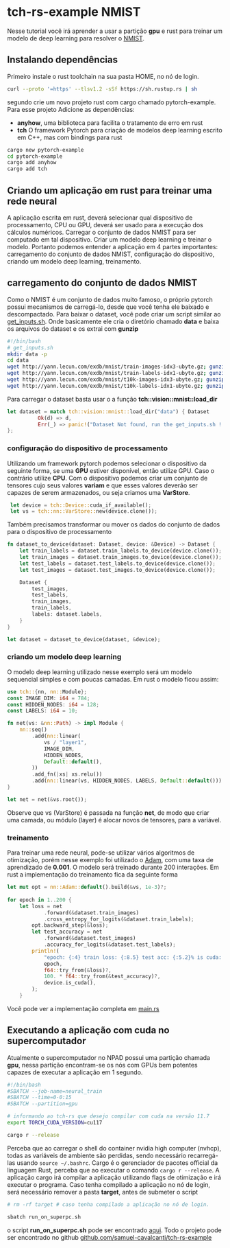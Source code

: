 # tch-rs-example NMIST

Nesse tutorial você irá aprender a usar a partição **gpu** e rust  para treinar um modelo de deep learning  para resolver o [NMIST](http://yann.lecun.com/exdb/mnist/).

## Instalando dependências

Primeiro instale o rust toolchain na sua pasta HOME, no nó de login.

```bash
curl --proto '=https' --tlsv1.2 -sSf https://sh.rustup.rs | sh
```

segundo crie um novo projeto rust com cargo chamado pytorch-example. Para esse projeto Adicione as dependências:

- **anyhow**, uma biblioteca para facilita o tratamento de erro em rust
- **tch** O framework Pytorch para criação de modelos deep learning escrito em C++, mas com bindings para rust

```bash
cargo new pytorch-example
cd pytorch-example
cargo add anyhow
cargo add tch
```

## Criando um aplicação em rust para treinar uma rede neural

A aplicação escrita  em rust, deverá selecionar qual dispositivo de processamento, CPU ou GPU, deverá ser usado para a execução dos cálculos numéricos.
Carregar o conjunto de dados NMIST para ser computado em tal dispositivo. Criar um modelo deep learning e treinar o modelo. Portanto podemos entender
a aplicação em  4 partes importantes:  carregamento do conjunto de dados NMIST, configuração do dispositivo, criando um modelo deep learning, treinamento.

## carregamento do conjunto de dados NMIST

Como o NMIST é um conjunto de dados muito famoso, o próprio pytorch possui mecanismos de carregá-lo, desde que você tenha ele baixado e descompactado.
Para baixar o dataset, você pode criar um script similar ao [get_inputs.sh](https://github.com/samuel-cavalcanti/tch-rs-example/blob/main/get_inputs.sh). Onde basicamente ele cria o diretório chamado **data**
e baixa os arquivos do dataset e os extrai com **gunzip**

```bash
#!/bin/bash 
# get_inputs.sh
mkdir data -p
cd data
wget http://yann.lecun.com/exdb/mnist/train-images-idx3-ubyte.gz; gunzip train-images-idx3-ubyte.gz
wget http://yann.lecun.com/exdb/mnist/train-labels-idx1-ubyte.gz; gunzip train-labels-idx1-ubyte.gz
wget http://yann.lecun.com/exdb/mnist/t10k-images-idx3-ubyte.gz; gunzip t10k-images-idx3-ubyte.gz
wget http://yann.lecun.com/exdb/mnist/t10k-labels-idx1-ubyte.gz; gunzip t10k-labels-idx1-ubyte.gz
```

Para carregar o dataset basta usar o a função **tch::vision::mnist::load_dir**

```rust
let dataset = match tch::vision::mnist::load_dir("data") { Dataset
          Ok(d) => d, 
          Err(_) => panic!("Dataset Not found, run the get_inputs.sh !!"),
};
```

### configuração do dispositivo de processamento

Utilizando um framework pytorch podemos selecionar o dispositivo da seguinte forma, se uma **GPU** estiver disponível, então utilize GPU. Caso o contrário utilize
**CPU**. Com o dispositivo podemos criar um conjunto de tensores cujo seus valores **variam** e que esses valores deverão ser capazes de serem armazenados, ou seja
criamos uma **VarStore**.

```rust
 let device = tch::Device::cuda_if_available();
 let vs = tch::nn::VarStore::new(device.clone());
```

Também precisamos transformar ou mover os dados do conjunto de dados para o dispositivo de processamento

```rust
fn dataset_to_device(dataset: Dataset, device: &Device) -> Dataset {
    let train_labels = dataset.train_labels.to_device(device.clone());
    let train_images = dataset.train_images.to_device(device.clone());
    let test_labels = dataset.test_labels.to_device(device.clone());
    let test_images = dataset.test_images.to_device(device.clone());

    Dataset {
        test_images,
        test_labels,
        train_images,
        train_labels,
        labels: dataset.labels,
    }
}

let dataset = dataset_to_device(dataset, &device);
```

### criando um modelo deep learning

O modelo deep learning utilizado nesse exemplo será um modelo sequencial simples e com poucas camadas. Em rust o modelo
ficou assim:

```rust
use tch::{nn, nn::Module};
const IMAGE_DIM: i64 = 784;
const HIDDEN_NODES: i64 = 128;
const LABELS: i64 = 10;

fn net(vs: &nn::Path) -> impl Module {
    nn::seq()
        .add(nn::linear(
            vs / "layer1",
            IMAGE_DIM,
            HIDDEN_NODES,
            Default::default(),
        ))
        .add_fn(|xs| xs.relu())
        .add(nn::linear(vs, HIDDEN_NODES, LABELS, Default::default()))
}

let net = net(&vs.root());
```

Observe que vs (VarStore) é passada na função **net**, de modo que criar uma camada, ou módulo (layer) é alocar novos de tensores, para a variável.

### treinamento

Para treinar uma rede neural, pode-se utilizar vários algoritmos de otimização, porém nesse exemplo foi utilizado o [Adam](https://pytorch.org/docs/stable/generated/torch.optim.Adam.html),
com uma taxa de aprendizado de **0.001**. O modelo será treinado durante 200 interações. Em rust a implementação do treinamento fica da seguinte forma

```rust
let mut opt = nn::Adam::default().build(&vs, 1e-3)?;
   
for epoch in 1..200 {
    let loss = net
            .forward(&dataset.train_images)
            .cross_entropy_for_logits(&dataset.train_labels);
        opt.backward_step(&loss);
        let test_accuracy = net
            .forward(&dataset.test_images)
            .accuracy_for_logits(&dataset.test_labels);
        println!(
            "epoch: {:4} train loss: {:8.5} test acc: {:5.2}% is cuda: {}",
            epoch,
            f64::try_from(&loss)?,
            100. * f64::try_from(&test_accuracy)?,
            device.is_cuda(),
        );
    }
```

Você pode ver a implementação completa em [main.rs](https://github.com/samuel-cavalcanti/tch-rs-example/blob/main/src/main.rs)

## Executando a aplicação com cuda no supercomputador

Atualmente o supercomputador no NPAD possui uma partição chamada **gpu**, nessa partição encontram-se os nós com GPUs bem potentes capazes de executar a aplicação em 1 segundo.

```bash
#!/bin/bash 
#SBATCH --job-name=neural_train
#SBATCH --time=0-0:15
#SBATCH --partition=gpu

# informando ao tch-rs que desejo compilar com cuda na versão 11.7
export TORCH_CUDA_VERSION=cu117

cargo r --release

```

Perceba que ao carregar o shell do container nvidia high computer (nvhcp), todas as variáveis de ambiente são perdidas, sendo necessário
recarregá-las usando `source ~/.bashrc`. Cargo é o gerenciador de pacotes official da linguagem Rust, perceba que ao executar o comando `cargo r --release`. A aplicação cargo irá compilar a aplicação utilizando flags de otimização e irá executar o programa. Caso tenha compilado a aplicação no nó de login, será necessário remover a pasta **target**, antes de submeter o script

```bash
# rm -rf target # caso tenha compilado a aplicação no nó de login.

sbatch run_on_superpc.sh
```

o script **run_on_superpc.sh** pode ser encontrado [aqui](https://github.com/samuel-cavalcanti/tch-rs-example/blob/main/run_on_superpc.sh). Todo o projeto pode ser encontrado no github [github.com/samuel-cavalcanti/tch-rs-example](https://github.com/samuel-cavalcanti/tch-rs-example)
